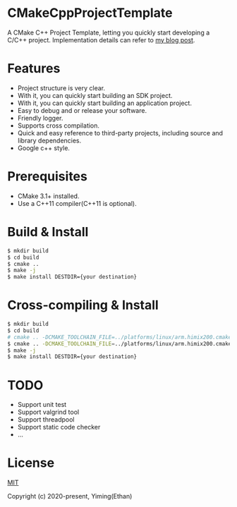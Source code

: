 # CMakeCppProjectTemplate

A CMake C++ Project Template, letting you quickly start developing a C/C++ project. Implementation details can refer to [my blog post](https://mp.weixin.qq.com/s/mVnx3oua21De7zOtG1Mhvw).

# Features

- Project structure is very clear.
- With it, you can quickly start building an SDK project.
- With it, you can quickly start building an application project.
- Easy to debug and or release your software.
- Friendly logger.
- Supports cross compilation.
- Quick and easy reference to third-party projects, including source and library dependencies.
- Google c++ style.

# Prerequisites

- CMake 3.1+ installed.
- Use a C++11 compiler(C++11 is optional).

# Build & Install

```bash
$ mkdir build
$ cd build
$ cmake ..
$ make -j
$ make install DESTDIR={your destination}
```

# Cross-compiling & Install

```bash
$ mkdir build
$ cd build
# cmake .. -DCMAKE_TOOLCHAIN_FILE=../platforms/linux/arm.himix200.cmake
$ cmake .. -DCMAKE_TOOLCHAIN_FILE=../platforms/linux/arm.himix200.cmake -DTOOLCHAIN_ROOTDIR={your toolchain directory}/arm-himix200-linux
$ make -j
$ make install DESTDIR={your destination}
```

# TODO

- Support unit test
- Support valgrind tool
- Support threadpool
- Support static code checker
- ...

# License

[MIT](http://opensource.org/licenses/MIT)

Copyright (c) 2020-present, Yiming(Ethan)
